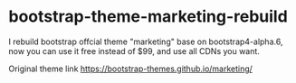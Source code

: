 # bootstrap-theme-marketing-rebuild
I rebuild bootstrap offcial theme "marketing" base on bootstrap4-alpha.6, now you can use it free instead of $99, and use all CDNs you want.

Original theme link https://bootstrap-themes.github.io/marketing/

